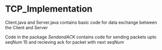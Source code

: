 # TCP_Implementation

Client.java and Server.java contains basic code for data exchange between the Client and Server

Code in the package _SendandACK_ contains code for sending packets upto seqNum 15 and recieving ack for packet with next seqNum
